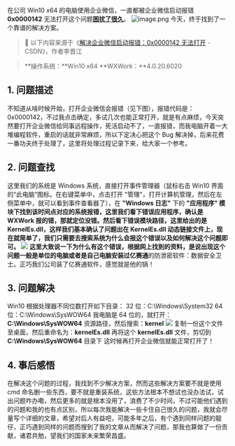 在公司 Win10 x64 的电脑使用企业微信，一直都被企业微信启动报错 **0x0000142** 无法打开这个问题[**困扰了很久**](https://www.yuque.com/r/notes/share/c4c8db4e-c6fe-4d41-b8b0-4484defb6ade)。
![image.png](https://shub-1251708715.cos.ap-guangzhou.myqcloud.com/elog-cookbook-img/FlGSQU2kMVAFkkbkR2dnknWRzvUL.png)
今天，终于找到了一个靠谱的解决方案。

> 📢 以下内容来源于《[解决企业微信启动报错：0x0000142 无法打开](https://blog.csdn.net/qq_35132089/article/details/128632145) - CSDN》，作者李晋江

> **操作系统：**Win10 x64
> **WXWork：**4.0.20.6020

## 1. 问题描述

不知道从啥时候开始，打开企业微信会报错（见下图），报错代码是：0x0000142，不过我点击确定，多试几次也能正常打开，就是有点麻烦，今天突然要打开企业微信给同事远程操作，死活启动不了，一直报错，而我电脑开着一大堆编程软件，重启的话就非常麻烦，所以下定决心把这个 Bug 解决掉，后来花费一番功夫终于处理了，这里将处理过程记录下来，给大家一个参考。

## 2. 问题查找

这里我们的系统是 Windows 系统，直接打开事件管理器（鼠标右击 Win10 界面的“此电脑”图标。在右键菜单中，点击打开 "管理"，打开计算机管理，然后在左侧菜单中，就可以看到事件查看器了），在 **"Windows 日志"** 下的 **"应用程序" **模块下找到该时间点对应的系统报错，这里我们看下错误应用程序，确认是 WXWork 报的错，那就定位没错。然后看下错误模块路径，这里给出的是 **KernelEs.dll**，这样我们基本确认了问题出在 KernelEs.dll 动态链接文件上，现在就简单了，我们只需要去搜索系统为什么会报这个错误以及如何解决这个问题即可。
![](https://shub-1251708715.cos.ap-guangzhou.myqcloud.com/elog-cookbook-img/FpG6SK1Y0I6Gi8rLRRYVZ15cE3vm.png)
这里大致说一下为什么有这个错误，根据网上找到的资料，是说出现这个问题一般是单位的电脑或者是自己电脑安装过**亿赛通**的防泄密软件：数据安全卫士。正巧我们公司装了亿赛通软件，感觉就是他的锅！

## 3. 问题解决

Win10 根据处理器不同位数打开如下目录：
32 位：C:\Windows\System32
64 位：C:\Windows\SysWOW64
我电脑是 64 位的，就打开：**C:\Windows\SysWOW64** 资源路径，然后搜索：**kernel**
![](https://shub-1251708715.cos.ap-guangzhou.myqcloud.com/elog-cookbook-img/FvNYSLylxoKjj3yqUo4SYSkTwn_b.png)
复制一份这个文件至桌面，然后重命名为：**kernelEs.dll**
再将这个 **kernelEs.dll** 文件，剪切到 **C:\Windows\SysWOW64** 目录下
这时候再打开企业微信就能正常打开了！

## 4. 事后感悟

在解决这个问题的过程，我找到不少解决方案，然而这些解决方案要不就是使用 cmd 命名删一些东西，要不就是重装系统，这些方法根本不想试也没办法试，试出问题咋办嘞，然后更多的就是根本没用了，浪费了不少时间，不过可能他们遇到的问题和我的也有点区别，所以每次我能解决一些卡住自己很久的问题，我就会尽量写个详细的文章，希望对后人有益吧，可能多年之后，有个遇到同样问题的靓仔，正巧遇到同样的问题而搜到了我的文章从而解决了问题，那我也算做了一份贡献，诸君共勉，望我们的国家未来繁荣昌盛。

